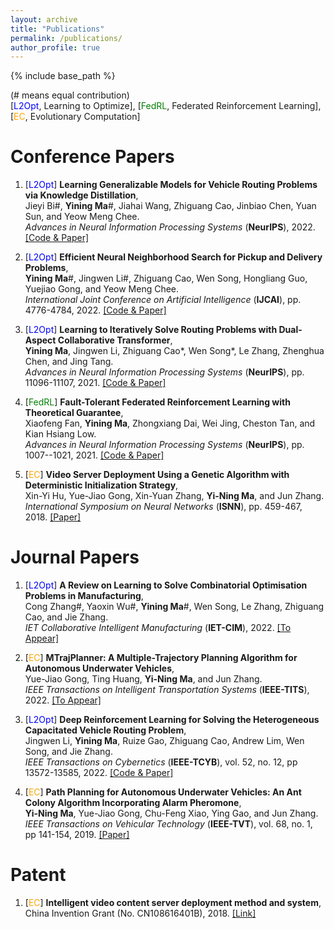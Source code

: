 ```yaml
---
layout: archive
title: "Publications"
permalink: /publications/
author_profile: true
---
```


{% include base_path %}

(# means equal contribution)  
[<font color=Blue><font color=cyan><font color=brown><font color=blue>L2Opt</font></font></font></font>, Learning to Optimize], [<font color=Green>FedRL</font>, Federated Reinforcement Learning], [<font color=orange>EC</font>, Evolutionary Computation]

Conference Papers
======

1. [<font color=blue>L2Opt</font>] **Learning Generalizable Models for Vehicle Routing Problems via Knowledge Distillation**,   
Jieyi Bi#, **Yining Ma**#, Jiahai Wang, Zhiguang Cao, Jinbiao Chen, Yuan Sun, and Yeow Meng Chee.   
*Advances in Neural Information Processing Systems* (**NeurIPS**), 2022. [[Code & Paper]](https://github.com/jieyibi/AMDKD)

2. [<font color=blue>L2Opt</font>] **Efficient Neural Neighborhood Search for Pickup and Delivery Problems**,   
**Yining Ma**#, Jingwen Li#, Zhiguang Cao, Wen Song, Hongliang Guo, Yuejiao Gong, and Yeow Meng Chee.   
*International Joint Conference on Artificial Intelligence* (**IJCAI**),  pp. 4776-4784, 2022. [[Code & Paper]](https://github.com/yining043/PDP-N2S)

3. [<font color=blue>L2Opt</font>] **Learning to Iteratively Solve Routing Problems with Dual-Aspect Collaborative Transformer**,  
**Yining Ma**, Jingwen Li, Zhiguang Cao*, Wen Song*, Le Zhang, Zhenghua Chen, and Jing Tang.   
*Advances in Neural Information Processing Systems* (**NeurIPS**),  pp. 11096-11107, 2021. [[Code & Paper]](https://github.com/yining043/VRP-DACT)

4. [<font color=Green>FedRL</font>] **Fault-Tolerant Federated Reinforcement Learning with Theoretical Guarantee**,   
Xiaofeng Fan, **Yining Ma**, Zhongxiang Dai, Wei Jing, Cheston Tan, and Kian Hsiang Low.   
*Advances in Neural Information Processing Systems* (**NeurIPS**),  pp. 1007--1021, 2021. [[Code & Paper]](https://github.com/flint-xf-fan/Byzantine-Federeated-RL)

5. [<font color=orange>EC</font>] **Video Server Deployment Using a Genetic Algorithm with Deterministic Initialization Strategy**,     
Xin-Yi Hu, Yue-Jiao Gong, Xin-Yuan Zhang, **Yi-Ning Ma**, and Jun Zhang.  
*International Symposium on Neural Networks* (**ISNN**),  pp. 459-467, 2018. [[Paper]](https://link.springer.com/chapter/10.1007/978-3-319-92537-0_53)

Journal Papers
======
1. [<font color=blue>L2Opt</font>] **A Review on Learning to Solve Combinatorial Optimisation Problems in Manufacturing**,   
Cong Zhang#, Yaoxin Wu#, **Yining Ma**#, Wen Song, Le Zhang, Zhiguang Cao, and Jie Zhang.  
*IET Collaborative Intelligent Manufacturing* (**IET-CIM**), 2022. [[To Appear]]()


2. [<font color=orange>EC</font>] **MTrajPlanner: A Multiple-Trajectory Planning Algorithm for Autonomous Underwater Vehicles**,   
Yue-Jiao Gong, Ting Huang, **Yi-Ning Ma**, and Jun Zhang.  
*IEEE Transactions on Intelligent Transportation Systems* (**IEEE-TITS**),  2022. [[To Appear]]()

3. [<font color=blue>L2Opt</font>] **Deep Reinforcement Learning for Solving the Heterogeneous Capacitated Vehicle Routing Problem**,   
Jingwen Li, **Yining Ma**, Ruize Gao, Zhiguang Cao, Andrew Lim, Wen Song, and Jie Zhang.   
*IEEE Transactions on Cybernetics* (**IEEE-TCYB**),  vol. 52, no. 12, pp 13572-13585, 2022. [[Code & Paper]](https://github.com/Demon0312/HCVRP_DRL)

4. [<font color=orange>EC</font>] **Path Planning for Autonomous Underwater Vehicles: An Ant Colony Algorithm Incorporating Alarm Pheromone**,      
**Yi-Ning Ma**, Yue-Jiao Gong, Chu-Feng Xiao, Ying Gao, and Jun Zhang.  
*IEEE Transactions on Vehicular Technology* (**IEEE-TVT**),  vol. 68, no. 1, pp 141-154, 2019. [[Paper]](https://ieeexplore.ieee.org/abstract/document/8540402)


Patent
======
1. [<font color=orange>EC</font>] **Intelligent video content server deployment method and system**,   
China Invention Grant (No. CN108616401B), 2018. [[Link]]((https://patents.google.com/patent/CN108616401B/en))
